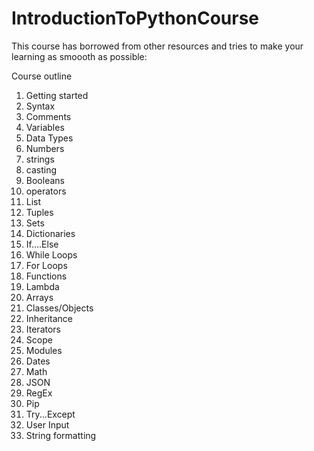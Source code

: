 # IntroductionToPythonCourse

This course has borrowed from other resources and tries to make your learning as smoooth as possible: 

Course outline

1. Getting started
2. Syntax
3. Comments
4. Variables
5. Data Types
6. Numbers
7. strings
8. casting
9. Booleans 
10. operators
11. List
12. Tuples
13. Sets
14. Dictionaries
15. If....Else
16. While Loops
17. For Loops
18. Functions
19. Lambda
19. Arrays
20. Classes/Objects
21. Inheritance
22. Iterators
23. Scope
24. Modules
25. Dates
26. Math
27. JSON
28. RegEx
29. Pip
30. Try...Except
31. User Input
32. String formatting
